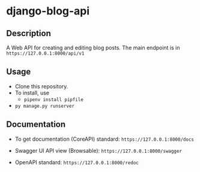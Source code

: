 # django-blog-api

## Description
A Web API for creating and editing blog posts.
The main endpoint is in ```https://127.0.0.1:8000/api/v1```

## Usage
- Clone this repository.
- To install, use
    - ```pipenv install pipfile```
- ```py manage.py runserver```


## Documentation
- To get documentation (CoreAPI) standard:
    ```https://127.0.0.1:8000/docs```

- Swagger UI API view (Browsable):
    ```https://127.0.0.1:8000/swagger```

- OpenAPI standard:
    ```https://127.0.0.1:8000/redoc```
